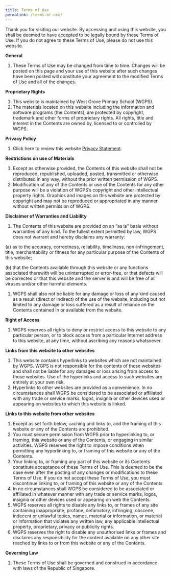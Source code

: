 ```yaml
---
title: Terms of Use
permalink: /terms-of-use/
---
```

Thank you for visiting our website. By accessing and using this website, you shall be deemed to have accepted to be legally bound by these Terms of Use. If you do not agree to these Terms of Use, please do not use this website.

**General**

1.  These Terms of Use may be changed from time to time. Changes will be posted on this page and your use of this website after such changes have been posted will constitute your agreement to the modified Terms of Use and all of the changes.

**Proprietary Rights**

1.  This website is maintained by West Grove Primary School (WGPS).
2.  The materials located on this website including the information and software programs (the Contents), are protected by copyright, trademark and other forms of proprietary rights. All rights, title and interest in the Contents are owned by, licensed to or controlled by WGPS.

**Privacy Policy**

1.  Click here to review this website [Privacy Statement](https://www.westgrovepri.moe.edu.sg/privacy/).

**Restrictions on use of Materials**

1.  Except as otherwise provided, the Contents of this website shall not be reproduced, republished, uploaded, posted, transmitted or otherwise distributed in any way, without the prior written permission of WGPS.
2.  Modification of any of the Contents or use of the Contents for any other purpose will be a violation of WGPS’s copyright and other intellectual property rights. Graphics and images on this website are protected by copyright and may not be reproduced or appropriated in any manner without written permission of WGPS.

**Disclaimer of Warranties and Liability**

1.  The Contents of this website are provided on an “as is” basis without warranties of any kind. To the fullest extent permitted by law, WGPS does not warrant and hereby disclaims any warranty:

(a) as to the accuracy, correctness, reliability, timeliness, non-infringement, title, merchantability or fitness for any particular purpose of the Contents of this website;

(b) that the Contents available through this website or any functions associated therewith will be uninterrupted or error-free, or that defects will be corrected or that this website and the server is and will be free of all viruses and/or other harmful elements.

1.  WGPS shall also not be liable for any damage or loss of any kind caused as a result (direct or indirect) of the use of the website, including but not limited to any damage or loss suffered as a result of reliance on the Contents contained in or available from the website.

**Right of Access**

1.  WGPS reserves all rights to deny or restrict access to this website to any particular person, or to block access from a particular Internet address to this website, at any time, without ascribing any reasons whatsoever.

**Links from this website to other websites**

1.  This website contains hyperlinks to websites which are not maintained by WGPS. WGPS is not responsible for the contents of those websites and shall not be liable for any damages or loss arising from access to those websites. Use of the hyperlinks and access to such websites are entirely at your own risk.
2.  Hyperlinks to other websites are provided as a convenience. In no circumstances shall WGPS be considered to be associated or affiliated with any trade or service marks, logos, insignia or other devices used or appearing on websites to which this website is linked.

**Links to this website from other websites**

1.  Except as set forth below, caching and links to, and the framing of this website or any of the Contents are prohibited.
2.  You must secure permission from WGPS prior to hyperlinking to, or framing, this website or any of the Contents, or engaging in similar activities. WGPS reserves the right to impose conditions when permitting any hyperlinking to, or framing of this website or any of the Contents.
3.  Your linking to, or framing any part of this website or its Contents constitute acceptance of these Terms of Use. This is deemed to be the case even after the posting of any changes or modifications to these Terms of Use. If you do not accept these Terms of Use, you must discontinue linking to, or framing of this website or any of the Contents.
4.  In no circumstances shall WGPS be considered to be associated or affiliated in whatever manner with any trade or service marks, logos, insignia or other devices used or appearing on web the Contents.
5.  WGPS reserves all rights to disable any links to, or frames of any site containing inappropriate, profane, defamatory, infringing, obscene, indecent or unlawful topics, names, material or information, or material or information that violates any written law, any applicable intellectual property, proprietary, privacy or publicity rights.
6.  WGPS reserves the right to disable any unauthorised links or frames and disclaims any responsibility for the content available on any other site reached by links to or from this website or any of the Contents.

**Governing Law**

1.  These Terms of Use shall be governed and construed in accordance with laws of the Republic of Singapore.